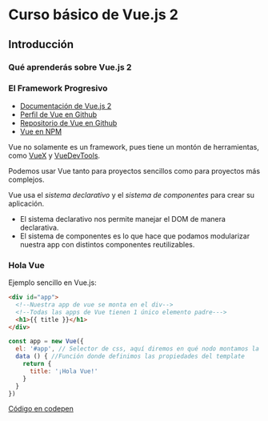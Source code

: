 # Curso básico de Vue.js 2

## Introducción

### Qué aprenderás sobre Vue.js 2

### El Framework Progresivo

- [Documentación de Vue.js 2](https://vuejs.org/)
- [Perfil de Vue en Github](https://github.com/vuejs)
- [Repositorio de Vue en Github](https://github.com/vuejs/vue)
- [Vue en NPM](https://www.npmjs.com/package/vue)

Vue no solamente es un framework, pues tiene un montón de herramientas, como [VueX](https://vuex.vuejs.org/) y [VueDevTools](https://chrome.google.com/webstore/detail/vuejs-devtools/).

Podemos usar Vue tanto para proyectos sencillos como para proyectos más complejos.

Vue usa el *sistema declarativo* y el *sistema de componentes* para crear su aplicación.

- El sistema declarativo nos permite manejar el DOM de manera declarativa.
- El sistema de componentes es lo que hace que podamos modularizar nuestra app con distintos componentes reutilizables.

### Hola Vue

Ejemplo sencillo en Vue.js:

```html
<div id="app">
  <!--Nuestra app de vue se monta en el div-->
  <!--Todas las apps de Vue tienen 1 único elemento padre--->
  <h1>{{ title }}</h1>
</div>
```

```javascript
const app = new Vue({
  el: '#app', // Selector de css, aquí diremos en qué nodo montamos la app de Vue
  data () { //Función donde definimos las propiedades del template
    return {
      title: '¡Hola Vue!'
    }
  }
})
```

[Código en codepen](https://codepen.io/mike-droid/pen/vYeKmMV)
